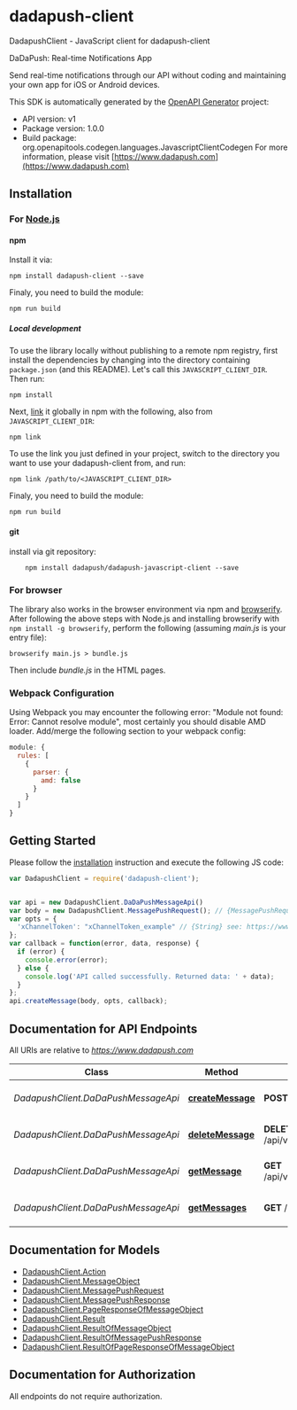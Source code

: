 # dadapush-client

DadapushClient - JavaScript client for dadapush-client

DaDaPush: Real-time Notifications App

Send real-time notifications through our API without coding and maintaining your own app for iOS or Android devices.

This SDK is automatically generated by the [OpenAPI Generator](https://openapi-generator.tech) project:

- API version: v1
- Package version: 1.0.0
- Build package: org.openapitools.codegen.languages.JavascriptClientCodegen
For more information, please visit [https://www.dadapush.com](https://www.dadapush.com)

## Installation

### For [Node.js](https://nodejs.org/)

#### npm

Install it via:

```shell
npm install dadapush-client --save
```

Finaly, you need to build the module:

```shell
npm run build
```

##### Local development

To use the library locally without publishing to a remote npm registry, first install the dependencies by changing into the directory containing `package.json` (and this README). Let's call this `JAVASCRIPT_CLIENT_DIR`. Then run:

```shell
npm install
```

Next, [link](https://docs.npmjs.com/cli/link) it globally in npm with the following, also from `JAVASCRIPT_CLIENT_DIR`:

```shell
npm link
```

To use the link you just defined in your project, switch to the directory you want to use your dadapush-client from, and run:

```shell
npm link /path/to/<JAVASCRIPT_CLIENT_DIR>
```

Finaly, you need to build the module:

```shell
npm run build
```

#### git

install via git repository:

```shell
    npm install dadapush/dadapush-javascript-client --save
```

### For browser

The library also works in the browser environment via npm and [browserify](http://browserify.org/). After following
the above steps with Node.js and installing browserify with `npm install -g browserify`,
perform the following (assuming *main.js* is your entry file):

```shell
browserify main.js > bundle.js
```

Then include *bundle.js* in the HTML pages.

### Webpack Configuration

Using Webpack you may encounter the following error: "Module not found: Error:
Cannot resolve module", most certainly you should disable AMD loader. Add/merge
the following section to your webpack config:

```javascript
module: {
  rules: [
    {
      parser: {
        amd: false
      }
    }
  ]
}
```

## Getting Started

Please follow the [installation](#installation) instruction and execute the following JS code:

```javascript
var DadapushClient = require('dadapush-client');


var api = new DadapushClient.DaDaPushMessageApi()
var body = new DadapushClient.MessagePushRequest(); // {MessagePushRequest} body
var opts = {
  'xChannelToken': "xChannelToken_example" // {String} see: https://www.dadapush.com/channel/list
};
var callback = function(error, data, response) {
  if (error) {
    console.error(error);
  } else {
    console.log('API called successfully. Returned data: ' + data);
  }
};
api.createMessage(body, opts, callback);

```

## Documentation for API Endpoints

All URIs are relative to *https://www.dadapush.com*

Class | Method | HTTP request | Description
------------ | ------------- | ------------- | -------------
*DadapushClient.DaDaPushMessageApi* | [**createMessage**](docs/DaDaPushMessageApi.md#createMessage) | **POST** /api/v1/message | push Message to a Channel
*DadapushClient.DaDaPushMessageApi* | [**deleteMessage**](docs/DaDaPushMessageApi.md#deleteMessage) | **DELETE** /api/v1/message/{messageId} | delete a Channel Message
*DadapushClient.DaDaPushMessageApi* | [**getMessage**](docs/DaDaPushMessageApi.md#getMessage) | **GET** /api/v1/message/{messageId} | get a Channel Message
*DadapushClient.DaDaPushMessageApi* | [**getMessages**](docs/DaDaPushMessageApi.md#getMessages) | **GET** /api/v1/messages | get Message List


## Documentation for Models

 - [DadapushClient.Action](docs/Action.md)
 - [DadapushClient.MessageObject](docs/MessageObject.md)
 - [DadapushClient.MessagePushRequest](docs/MessagePushRequest.md)
 - [DadapushClient.MessagePushResponse](docs/MessagePushResponse.md)
 - [DadapushClient.PageResponseOfMessageObject](docs/PageResponseOfMessageObject.md)
 - [DadapushClient.Result](docs/Result.md)
 - [DadapushClient.ResultOfMessageObject](docs/ResultOfMessageObject.md)
 - [DadapushClient.ResultOfMessagePushResponse](docs/ResultOfMessagePushResponse.md)
 - [DadapushClient.ResultOfPageResponseOfMessageObject](docs/ResultOfPageResponseOfMessageObject.md)


## Documentation for Authorization

All endpoints do not require authorization.
